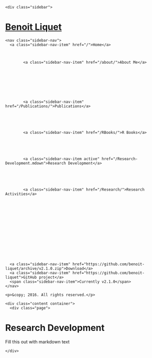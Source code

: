 <!DOCTYPE html>
<html lang="en-us">

  <head>
  <link href="http://gmpg.org/xfn/11" rel="profile">
  <meta http-equiv="X-UA-Compatible" content="IE=edge">
  <meta http-equiv="content-type" content="text/html; charset=utf-8">

  <!-- Enable responsiveness on mobile devices-->
  <meta name="viewport" content="width=device-width, initial-scale=1.0, maximum-scale=1">

  <title>
    
      Research Development &middot; Benoit Liquet
    
  </title>

  <!-- CSS -->
  <link rel="stylesheet" href="/public/css/poole.css">
  <link rel="stylesheet" href="/public/css/syntax.css">
  <link rel="stylesheet" href="/public/css/hyde.css">
  <link rel="stylesheet" href="http://fonts.googleapis.com/css?family=PT+Sans:400,400italic,700|Abril+Fatface">

  <!-- Icons -->
  <link rel="apple-touch-icon-precomposed" sizes="144x144" href="/public/apple-touch-icon-144-precomposed.png">
                                 <link rel="shortcut icon" href="/public/favicon.ico">

  <!-- RSS -->
  <link rel="alternate" type="application/rss+xml" title="RSS" href="/atom.xml">
</head>


  <body>

    <div class="sidebar">
  <div class="container sidebar-sticky">
    <div class="sidebar-about">
      <h1>
        <a href="/">
          Benoit Liquet
        </a>
      </h1>
      <p class="lead"></p>
    </div>

    <nav class="sidebar-nav">
      <a class="sidebar-nav-item" href="/">Home</a>

      

            <a class="sidebar-nav-item" href="/about/">About Me</a>
          
      
        
          
        
      
        
          
            <a class="sidebar-nav-item" href="/Publications/">Publications</a>
          
        
      
        
          
            <a class="sidebar-nav-item" href="/RBooks/">R Books</a>
          
        
      
        
          
            <a class="sidebar-nav-item active" href="/Research-Development.mdown">Research Development</a>
          
        
      
        
          
            <a class="sidebar-nav-item" href="/Research/">Research Activities</a>
          
        
      
        
          
            
        
      
        
      
        
          
        
      

      <a class="sidebar-nav-item" href="https://github.com/benoit-liquet/archive/v2.1.0.zip">Download</a>
      <a class="sidebar-nav-item" href="https://github.com/benoit-liquet">GitHub project</a>
      <span class="sidebar-nav-item">Currently v2.1.0</span>
    </nav>

    <p>&copy; 2016. All rights reserved.</p>
  </div>
</div>


    <div class="content container">
      <div class="page">
  <h1 class="page-title">Research Development</h1>
  Fill this out with markdown text
</div>

    </div>

  </body>
</html>
